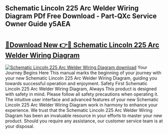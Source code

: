 ## Schematic Lincoln 225 Arc Welder Wiring Diagram PDf Free Download - Part-QXc Service Owner Guide y5AEA

# <h2><a href="http://dfj5zh3.blite.top/?on=Schematic+Lincoln+225+Arc+Welder+Wiring+Diagram">🔗Download New 👉🔴 Schematic Lincoln 225 Arc Welder Wiring Diagram</a></h2>

[![Schematic Lincoln 225 Arc Welder Wiring Diagram download](https://i.imgur.com/lujVjoI.png)](http://dfj5zh3.blite.top/?on=Schematic+Lincoln+225+Arc+Welder+Wiring+Diagram)
Your Journey Begins Here This manual marks the beginning of your journey with your new Schematic Lincoln 225 Arc Welder Wiring Diagram, guiding you towards successful operation and enjoyment. Safety First Schematic Lincoln 225 Arc Welder Wiring Diagram, Always This product is designed with safety in mind. Please follow all safety precautions when operating it. The intuitive user interface and advanced features of your new Schematic Lincoln 225 Arc Welder Wiring Diagram work in harmony to enhance your experience. We trust that the Schematic Lincoln 225 Arc Welder Wiring Diagram has been an invaluable resource in your efforts to master your new product. Should you require any assistance, our customer service team is at your disposal.
